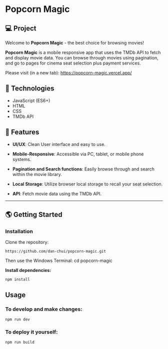 # Popcorn Magic

## 💻 Project
Welcome to **Popcorn Magic** - the best choice for browsing movies!

**Popcorn Magic** is a mobile responsive app that uses the TMDb API to fetch and display movie data. You can browse through movies using pagination, and go to pages for cinema seat selection plus payment services.

Please visit (in a new tab): https://popcorn-magic.vercel.app/

## 🚀 Technologies

- JavaScript (ES6+)
- HTML
- CSS
- TMDb API

## 💫 Features

- **UI/UX**: Clean User interface and easy to use.

- **Mobile-Responsive**: Accessible via PC, tablet, or mobile phone systems.
  
- **Pagination and Search functions**: Easily browse through and search within the movie library.

- **Local Storage**: Utilize browser local storage to recall your seat selection.

- **API**: Fetch movie data using the TMDb API.

---

## 🌎 Getting Started

### Installation

Clone the repository:

```
https://github.com/dan-chui/popcorn-magic.git
```

Then use the Windows Terminal: cd popcorn-magic


**Install dependencies:**

```
npm install
```

## Usage
### To develop and make changes:

```
npm run dev
```

### To deploy it yourself:

```
npm run build
```
